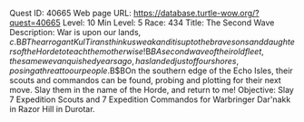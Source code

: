 Quest ID: 40665
Web page URL: https://database.turtle-wow.org/?quest=40665
Level: 10
Min Level: 5
Race: 434
Title: The Second Wave
Description: War is upon our lands, $c.$B$BThe arrogant Kul Tirans think us weak and it is up to the brave sons and daughters of the Horde to teach them otherwise!$B$BA second wave of their old fleet, the same we vanquished years ago, has landed just off our shores, posing a threat to our people.$B$BOn the southern edge of the Echo Isles, their scouts and commandos can be found, probing and plotting for their next move. Slay them in the name of the Horde, and return to me!
Objective: Slay 7 Expedition Scouts and 7 Expedition Commandos for Warbringer Dar'nakk in Razor Hill in Durotar.
